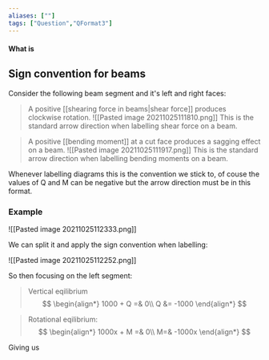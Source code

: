 ```yaml
---
aliases: [""]
tags: ["Question","QFormat3"]
---
```


#### What is
## Sign convention for beams
Consider the following beam segment and it's left and right faces:

> A positive [[shearing force in beams|shear force]] produces clockwise rotation.
> ![[Pasted image 20211025111810.png]]
>  This is the standard arrow direction when labelling shear force on a beam.

> A positive [[bending moment]] at a cut face produces a sagging effect on a beam.
> ![[Pasted image 20211025111917.png]]
>  This is the standard arrow direction when labelling bending moments on a beam.

Whenever labelling diagrams this is the convention we stick to, of couse the values of Q and M can be negative but the arrow direction must be in this format.

### Example
![[Pasted image 20211025112333.png]]

We can split it and apply the sign convention when labelling:

![[Pasted image 20211025112252.png]]

So then focusing on the left segment:

> Vertical eqilibrium
> $$ \begin{align*}
1000 + Q =& 0\\
Q &= -1000
\end{align*} $$

> Rotational eqilibrium:
> $$ \begin{align*}
1000x + M =& 0\\
M=& -1000x
\end{align*} $$

Giving us 